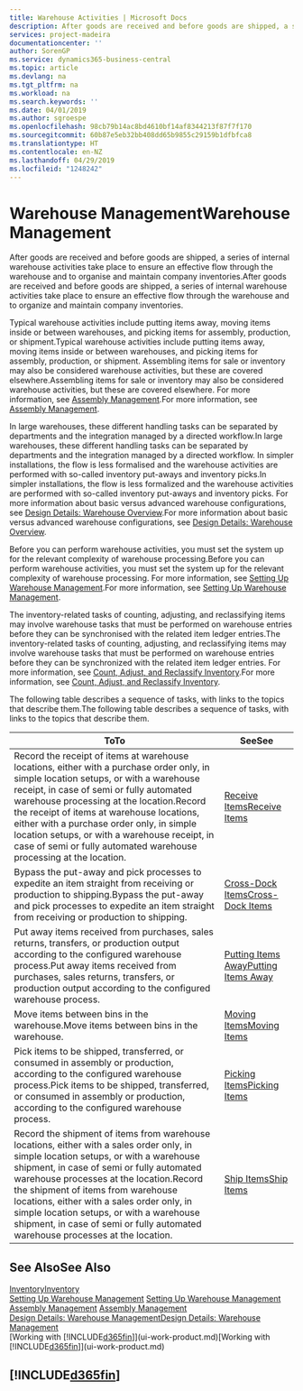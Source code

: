 ```yaml
---
title: Warehouse Activities | Microsoft Docs
description: After goods are received and before goods are shipped, a series of internal warehouse activities take place to ensure an effective flow through the warehouse and to organise and maintain company inventories.
services: project-madeira
documentationcenter: ''
author: SorenGP
ms.service: dynamics365-business-central
ms.topic: article
ms.devlang: na
ms.tgt_pltfrm: na
ms.workload: na
ms.search.keywords: ''
ms.date: 04/01/2019
ms.author: sgroespe
ms.openlocfilehash: 98cb79b14ac8bd4610bf14af8344213f87f7f170
ms.sourcegitcommit: 60b87e5eb32bb408dd65b9855c29159b1dfbfca8
ms.translationtype: HT
ms.contentlocale: en-NZ
ms.lasthandoff: 04/29/2019
ms.locfileid: "1248242"
---
```

# <a name="warehouse-management"></a><span data-ttu-id="9ba5c-103">Warehouse Management</span><span class="sxs-lookup"><span data-stu-id="9ba5c-103">Warehouse Management</span></span>
<span data-ttu-id="9ba5c-104">After goods are received and before goods are shipped, a series of internal warehouse activities take place to ensure an effective flow through the warehouse and to organise and maintain company inventories.</span><span class="sxs-lookup"><span data-stu-id="9ba5c-104">After goods are received and before goods are shipped, a series of internal warehouse activities take place to ensure an effective flow through the warehouse and to organize and maintain company inventories.</span></span>

<span data-ttu-id="9ba5c-105">Typical warehouse activities include putting items away, moving items inside or between warehouses, and picking items for assembly, production, or shipment.</span><span class="sxs-lookup"><span data-stu-id="9ba5c-105">Typical warehouse activities include putting items away, moving items inside or between warehouses, and picking items for assembly, production, or shipment.</span></span> <span data-ttu-id="9ba5c-106">Assembling items for sale or inventory may also be considered warehouse activities, but these are covered elsewhere.</span><span class="sxs-lookup"><span data-stu-id="9ba5c-106">Assembling items for sale or inventory may also be considered warehouse activities, but these are covered elsewhere.</span></span> <span data-ttu-id="9ba5c-107">For more information, see [Assembly Management](assembly-assemble-items.md).</span><span class="sxs-lookup"><span data-stu-id="9ba5c-107">For more information, see [Assembly Management](assembly-assemble-items.md).</span></span>  

<span data-ttu-id="9ba5c-108">In large warehouses, these different handling tasks can be separated by departments and the integration managed by a directed workflow.</span><span class="sxs-lookup"><span data-stu-id="9ba5c-108">In large warehouses, these different handling tasks can be separated by departments and the integration managed by a directed workflow.</span></span> <span data-ttu-id="9ba5c-109">In simpler installations, the flow is less formalised and the warehouse activities are performed with so-called inventory put-aways and inventory picks.</span><span class="sxs-lookup"><span data-stu-id="9ba5c-109">In simpler installations, the flow is less formalized and the warehouse activities are performed with so-called inventory put-aways and inventory picks.</span></span> <span data-ttu-id="9ba5c-110">For more information about basic versus advanced warehouse configurations, see [Design Details: Warehouse Overview](design-details-warehouse-overview.md).</span><span class="sxs-lookup"><span data-stu-id="9ba5c-110">For more information about basic versus advanced warehouse configurations, see [Design Details: Warehouse Overview](design-details-warehouse-overview.md).</span></span>

<span data-ttu-id="9ba5c-111">Before you can perform warehouse activities, you must set the system up for the relevant complexity of warehouse processing.</span><span class="sxs-lookup"><span data-stu-id="9ba5c-111">Before you can perform warehouse activities, you must set the system up for the relevant complexity of warehouse processing.</span></span> <span data-ttu-id="9ba5c-112">For more information, see [Setting Up Warehouse Management](warehouse-setup-warehouse.md).</span><span class="sxs-lookup"><span data-stu-id="9ba5c-112">For more information, see [Setting Up Warehouse Management](warehouse-setup-warehouse.md).</span></span>

<span data-ttu-id="9ba5c-113">The inventory-related tasks of counting, adjusting, and reclassifying items may involve warehouse tasks that must be performed on warehouse entries before they can be synchronised with the related item ledger entries.</span><span class="sxs-lookup"><span data-stu-id="9ba5c-113">The inventory-related tasks of counting, adjusting, and reclassifying items may involve warehouse tasks that must be performed on warehouse entries before they can be synchronized with the related item ledger entries.</span></span> <span data-ttu-id="9ba5c-114">For more information, see [Count, Adjust, and Reclassify Inventory](inventory-how-count-adjust-reclassify.md).</span><span class="sxs-lookup"><span data-stu-id="9ba5c-114">For more information, see [Count, Adjust, and Reclassify Inventory](inventory-how-count-adjust-reclassify.md).</span></span>

 <span data-ttu-id="9ba5c-115">The following table describes a sequence of tasks, with links to the topics that describe them.</span><span class="sxs-lookup"><span data-stu-id="9ba5c-115">The following table describes a sequence of tasks, with links to the topics that describe them.</span></span>   

|<span data-ttu-id="9ba5c-116">**To**</span><span class="sxs-lookup"><span data-stu-id="9ba5c-116">**To**</span></span>|<span data-ttu-id="9ba5c-117">**See**</span><span class="sxs-lookup"><span data-stu-id="9ba5c-117">**See**</span></span>|  
|------------|-------------|  
|<span data-ttu-id="9ba5c-118">Record the receipt of items at warehouse locations, either with a purchase order only, in simple location setups, or with a warehouse receipt, in case of semi or fully automated warehouse processing at the location.</span><span class="sxs-lookup"><span data-stu-id="9ba5c-118">Record the receipt of items at warehouse locations, either with a purchase order only, in simple location setups, or with a warehouse receipt, in case of semi or fully automated warehouse processing at the location.</span></span>|[<span data-ttu-id="9ba5c-119">Receive Items</span><span class="sxs-lookup"><span data-stu-id="9ba5c-119">Receive Items</span></span>](warehouse-how-receive-items.md)|
|<span data-ttu-id="9ba5c-120">Bypass the put-away and pick processes to expedite an item straight from receiving or production to shipping.</span><span class="sxs-lookup"><span data-stu-id="9ba5c-120">Bypass the put-away and pick processes to expedite an item straight from receiving or production to shipping.</span></span>|[<span data-ttu-id="9ba5c-121">Cross-Dock Items</span><span class="sxs-lookup"><span data-stu-id="9ba5c-121">Cross-Dock Items</span></span>](warehouse-how-to-cross-dock-items.md)|    
|<span data-ttu-id="9ba5c-122">Put away items received from purchases, sales returns, transfers, or production output according to the configured warehouse process.</span><span class="sxs-lookup"><span data-stu-id="9ba5c-122">Put away items received from purchases, sales returns, transfers, or production output according to the configured warehouse process.</span></span>|[<span data-ttu-id="9ba5c-123">Putting Items Away</span><span class="sxs-lookup"><span data-stu-id="9ba5c-123">Putting Items Away</span></span>](warehouse-put-away-items.md)|
|<span data-ttu-id="9ba5c-124">Move items between bins in the warehouse.</span><span class="sxs-lookup"><span data-stu-id="9ba5c-124">Move items between bins in the warehouse.</span></span>|[<span data-ttu-id="9ba5c-125">Moving Items</span><span class="sxs-lookup"><span data-stu-id="9ba5c-125">Moving Items</span></span>](warehouse-move-items.md)|
|<span data-ttu-id="9ba5c-126">Pick items to be shipped, transferred, or consumed in assembly or production, according to the configured warehouse process.</span><span class="sxs-lookup"><span data-stu-id="9ba5c-126">Pick items to be shipped, transferred, or consumed in assembly or production, according to the configured warehouse process.</span></span>|[<span data-ttu-id="9ba5c-127">Picking Items</span><span class="sxs-lookup"><span data-stu-id="9ba5c-127">Picking Items</span></span>](warehouse-pick-items.md)|
|<span data-ttu-id="9ba5c-128">Record the shipment of items from warehouse locations, either with a sales order only, in simple location setups, or with a warehouse shipment, in case of semi or fully automated warehouse processes at the location.</span><span class="sxs-lookup"><span data-stu-id="9ba5c-128">Record the shipment of items from warehouse locations, either with a sales order only, in simple location setups, or with a warehouse shipment, in case of semi or fully automated warehouse processes at the location.</span></span>|[<span data-ttu-id="9ba5c-129">Ship Items</span><span class="sxs-lookup"><span data-stu-id="9ba5c-129">Ship Items</span></span>](warehouse-how-ship-items.md)|  

## <a name="see-also"></a><span data-ttu-id="9ba5c-130">See Also</span><span class="sxs-lookup"><span data-stu-id="9ba5c-130">See Also</span></span>  
[<span data-ttu-id="9ba5c-131">Inventory</span><span class="sxs-lookup"><span data-stu-id="9ba5c-131">Inventory</span></span>](inventory-manage-inventory.md)  
<span data-ttu-id="9ba5c-132">[Setting Up Warehouse Management](warehouse-setup-warehouse.md)   </span><span class="sxs-lookup"><span data-stu-id="9ba5c-132">[Setting Up Warehouse Management](warehouse-setup-warehouse.md)   </span></span>  
<span data-ttu-id="9ba5c-133">[Assembly Management](assembly-assemble-items.md)  </span><span class="sxs-lookup"><span data-stu-id="9ba5c-133">[Assembly Management](assembly-assemble-items.md)  </span></span>  
[<span data-ttu-id="9ba5c-134">Design Details: Warehouse Management</span><span class="sxs-lookup"><span data-stu-id="9ba5c-134">Design Details: Warehouse Management</span></span>](design-details-warehouse-management.md)  
<span data-ttu-id="9ba5c-135">[Working with [!INCLUDE[d365fin](includes/d365fin_md.md)]](ui-work-product.md)</span><span class="sxs-lookup"><span data-stu-id="9ba5c-135">[Working with [!INCLUDE[d365fin](includes/d365fin_md.md)]](ui-work-product.md)</span></span>  

## [!INCLUDE[d365fin](includes/free_trial_md.md)]  
